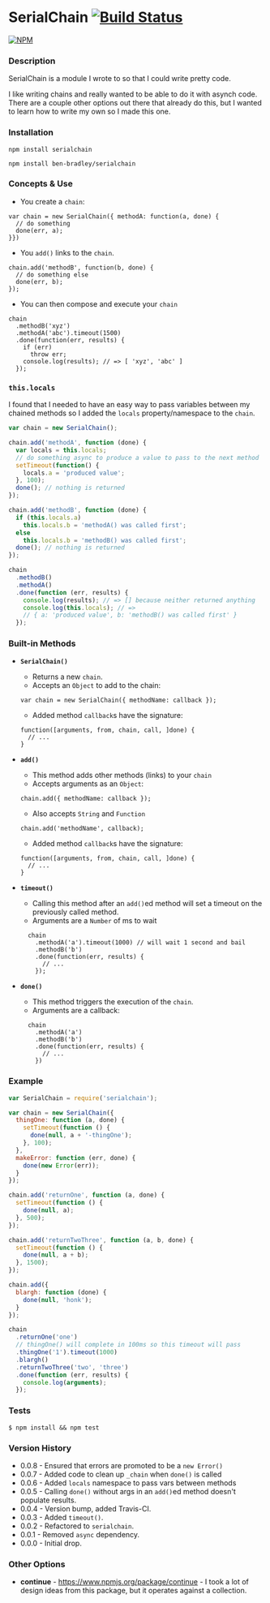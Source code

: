 # SerialChain [![Build Status](https://secure.travis-ci.org/ben-bradley/serialchain.png)](http://travis-ci.org/ben-bradley/serialchain)
[![NPM](https://nodei.co/npm/serialchain.png)](https://nodei.co/npm/serialchain/)

### Description

SerialChain is a module I wrote to so that I could write pretty code.

I like writing chains and really wanted to be able to do it with asynch code.  There are a couple other options out there that already do this, but I wanted to learn how to write my own so I made this one.

### Installation

`npm install serialchain`

`npm install ben-bradley/serialchain`

### Concepts & Use

- You create a `chain`:
```
var chain = new SerialChain({ methodA: function(a, done) {
  // do something
  done(err, a);
}})
```

- You `add()` links to the `chain`.
```
chain.add('methodB', function(b, done) {
  // do something else
  done(err, b);
});
```

- You can then compose and execute your `chain`
```
chain
  .methodB('xyz')
  .methodA('abc').timeout(1500)
  .done(function(err, results) {
    if (err)
      throw err;
    console.log(results); // => [ 'xyz', 'abc' ]
  });
```

### `this.locals`

I found that I needed to have an easy way to pass variables between my chained methods so I added the `locals` property/namespace to the `chain`.

```js
var chain = new SerialChain();

chain.add('methodA', function (done) {
  var locals = this.locals;
  // do something async to produce a value to pass to the next method
  setTimeout(function() {
    locals.a = 'produced value';
  }, 100);
  done(); // nothing is returned
});

chain.add('methodB', function (done) {
  if (this.locals.a)
    this.locals.b = 'methodA() was called first';
  else
    this.locals.b = 'methodB() was called first';
  done(); // nothing is returned
});

chain
  .methodB()
  .methodA()
  .done(function (err, results) {
    console.log(results); // => [] because neither returned anything
    console.log(this.locals); // =>
    // { a: 'produced value', b: 'methodB() was called first' }
  });
```

### Built-in Methods

- __`SerialChain()`__
  - Returns a new `chain`.
  - Accepts an `Object` to add to the chain:
  ```
  var chain = new SerialChain({ methodName: callback });
  ```
  - Added method `callback`s have the signature:
  ```
  function([arguments, from, chain, call, ]done) {
    // ...
  }
  ```

- __`add()`__
  - This method adds other methods (links) to your `chain`
  - Accepts arguments as an `Object`:
  ```
  chain.add({ methodName: callback });
  ```
  - Also accepts `String` and `Function`
  ```
  chain.add('methodName', callback);
  ```
  - Added method `callback`s have the signature:
  ```
  function([arguments, from, chain, call, ]done) {
    // ...
  }
  ```

- __`timeout()`__
  - Calling this method after an `add()`ed method will set a timeout on the previously called method.
  - Arguments are a `Number` of ms to wait
  ```
    chain
      .methodA('a').timeout(1000) // will wait 1 second and bail
      .methodB('b')
      .done(function(err, results) {
        // ...
      });
  ```

- __`done()`__
  - This method triggers the execution of the `chain`.
  - Arguments are a callback:
  ```
    chain
      .methodA('a')
      .methodB('b')
      .done(function(err, results) {
        // ...
      })
  ```

### Example
```js
var SerialChain = require('serialchain');

var chain = new SerialChain({
  thingOne: function (a, done) {
    setTimeout(function () {
      done(null, a + '-thingOne');
    }, 100);
  },
  makeError: function (err, done) {
    done(new Error(err));
  }
});

chain.add('returnOne', function (a, done) {
  setTimeout(function () {
    done(null, a);
  }, 500);
});

chain.add('returnTwoThree', function (a, b, done) {
  setTimeout(function () {
    done(null, a + b);
  }, 1500);
});

chain.add({
  blargh: function (done) {
    done(null, 'honk');
  }
});

chain
  .returnOne('one')
  // thingOne() will complete in 100ms so this timeout will pass
  .thingOne('1').timeout(1000)
  .blargh()
  .returnTwoThree('two', 'three')
  .done(function (err, results) {
    console.log(arguments);
  });
```

### Tests

`$ npm install && npm test`

### Version History

- 0.0.8 - Ensured that errors are promoted to be a `new Error()`
- 0.0.7 - Added code to clean up `_chain` when `done()` is called
- 0.0.6 - Added `locals` namespace to pass vars between methods
- 0.0.5 - Calling `done()` without args in an `add()`ed method doesn't populate results.
- 0.0.4 - Version bump, added Travis-CI.
- 0.0.3 - Added `timeout()`.
- 0.0.2 - Refactored to `serialchain`.
- 0.0.1 - Removed `async` dependency.
- 0.0.0 - Initial drop.

### Other Options
- __continue__ - https://www.npmjs.org/package/continue - I took a lot of design ideas from this package, but it operates against a collection.
